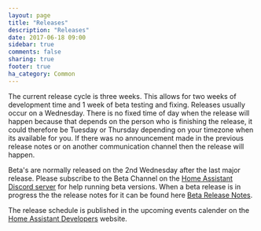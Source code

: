 ```yaml
---
layout: page
title: "Releases"
description: "Releases"
date: 2017-06-18 09:00
sidebar: true
comments: false
sharing: true
footer: true
ha_category: Common
---
```


The current release cycle is three weeks. This allows for two weeks of development time and 1 week of beta testing and fixing. Releases usually occur on a Wednesday. There is no fixed time of day when the release will happen because that depends on the person who is finishing the release, it could therefore be Tuesday or Thursday depending on your timezone when its available for you. If there was no announcement made in the previous release notes or on another communication channel then the release will happen.

Beta's are normally released on the 2nd Wednesday after the last major release. Please subscribe to the Beta Channel on the [Home Assistant Discord server](https://discord.gg/RMC8WkX) for help running beta versions.
When a beta release is in progress the the release notes for it can be found here [Beta Release Notes](https://rc.home-assistant.io/latest-release-notes/).

The release schedule is published in the upcoming events calender on the [Home Assistant Developers](https://developers.home-assistant.io/) website.
  
